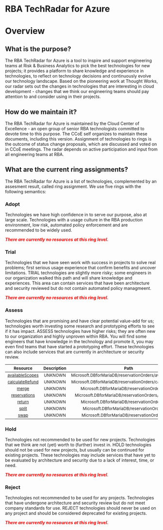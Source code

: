 
RBA TechRadar for Azure
=======================

# Overview

## What is the purpose?


The RBA TechRadar for Azure is a tool to inspire and support engineering teams at Risk & Business Analytics to pick the best technologies for new projects; it provides a platform to share knowledge and experience in technologies, to reflect on technology decisions and continuously evolve our technology landscape.  Based on the pioneering work at Thought Works, our radar sets out the changes in technologies that are interesting in cloud development - changes that we think our engineering teams should pay attention to and consider using in their projects.
## How do we maintain it?


The RBA TechRadar for Azure is maintained by the Cloud Center of Excellence - an open group of senior RBA technologists committed to devote time to this purpose.  The CCoE self organizes to maintain these documents, including this version.  Assignment of technologies to rings is the outcome of status change proposals, which are discussed and voted on in CCoE meetings.  The radar depends on active participation and input from all engineering teams at RBA.
## What are the current ring assignments?


The RBA TechRadar for Azure is a list of technologies, complemented by an assesment result, called ring assignment.  We use five rings with the following semantics:
### Adopt


Technologies we have high confidence in to serve our purpose, also at large scale.  Technologies with a usage culture in the RBA production environment, low risk, automated policy enforcement and are recommended to be widely used.  
  
***<font color="red"> There are currently no resources at this ring level. </font>***
### Trial


Technologies that we have seen work with success in projects to solve real problems;  first serious usage experience that confirm benefits and uncover limitations.  TRIAL technologies are slightly more risky; some engineers in our organization walked this path and will share knowledge and experiences.  This area can contain services that have been architecture and security reviewed but do not contain automated policy managmeent.  
  
***<font color="red"> There are currently no resources at this ring level. </font>***
### Assess


Technologies that are promising and have clear potential value-add for us; technologies worth investing some research and prototyping efforts to see if it has impact.  ASSESS technologies have higher risks;  they are often new to our organization and highly unproven within RBA.  You will find some engineers that have knowledge in the technology and promote it, you may even find teams that have started a prototyping effort.  These technologies can also include services that are currently in architecture or security review.  

|<sub>Resource</sub>|<sub>Description</sub>|<sub>Path</sub>|<sub>Status</sub>|
| :---: | :---: | :---: | :---: |
|<sub>[availableScopes](https://github.com/openrba/python-azure-techradar/tree/master/Microsoft.DBforMariaDB/reservationOrders/availableScopes)</sub>|<sub>UNKNOWN</sub>|<sub>Microsoft.DBforMariaDB/reservationOrders/availableScopes</sub>|<sub>ASSESS</sub>|
|<sub>[calculateRefund](https://github.com/openrba/python-azure-techradar/tree/master/Microsoft.DBforMariaDB/reservationOrders/calculateRefund)</sub>|<sub>UNKNOWN</sub>|<sub>Microsoft.DBforMariaDB/reservationOrders/calculateRefund</sub>|<sub>ASSESS</sub>|
|<sub>[merge](https://github.com/openrba/python-azure-techradar/tree/master/Microsoft.DBforMariaDB/reservationOrders/merge)</sub>|<sub>UNKNOWN</sub>|<sub>Microsoft.DBforMariaDB/reservationOrders/merge</sub>|<sub>ASSESS</sub>|
|<sub>[reservations](https://github.com/openrba/python-azure-techradar/tree/master/Microsoft.DBforMariaDB/reservationOrders/reservations)</sub>|<sub>UNKNOWN</sub>|<sub>Microsoft.DBforMariaDB/reservationOrders/reservations</sub>|<sub>ASSESS</sub>|
|<sub>[return](https://github.com/openrba/python-azure-techradar/tree/master/Microsoft.DBforMariaDB/reservationOrders/return)</sub>|<sub>UNKNOWN</sub>|<sub>Microsoft.DBforMariaDB/reservationOrders/return</sub>|<sub>ASSESS</sub>|
|<sub>[split](https://github.com/openrba/python-azure-techradar/tree/master/Microsoft.DBforMariaDB/reservationOrders/split)</sub>|<sub>UNKNOWN</sub>|<sub>Microsoft.DBforMariaDB/reservationOrders/split</sub>|<sub>ASSESS</sub>|
|<sub>[swap](https://github.com/openrba/python-azure-techradar/tree/master/Microsoft.DBforMariaDB/reservationOrders/swap)</sub>|<sub>UNKNOWN</sub>|<sub>Microsoft.DBforMariaDB/reservationOrders/swap</sub>|<sub>ASSESS</sub>|

### Hold


Technologies not recommended to be used for new projects. Technologies that we think are not (yet) worth to (further) invest in.  HOLD technologies should not be used for new projects, but usually can be continued for existing projects.  These technologies may include services that have yet to be evaluated by architecture and security due to a lack of interest, time, or need.  
  
***<font color="red"> There are currently no resources at this ring level. </font>***
### Reject


Technologies not recommended to be used for any projects. Technologies that have undergone architecture and security review but do not meet company standards for use.  REJECT technologies should never be used on any project and should be considered deprecated for existing projects.  
  
***<font color="red"> There are currently no resources at this ring level. </font>***
